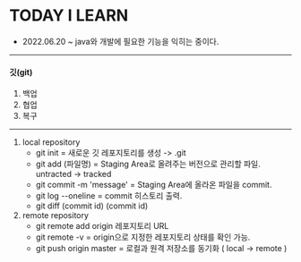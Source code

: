 # TODAY I LEARN

- 2022.06.20 ~ java와 개발에 필요한 기능을 익히는 중이다.

------

#### 깃(git)

1. 백업
2. 협업
3. 복구

------

1. local repository
   - git init = 새로운 깃 레포지토리를 생성 -> .git
   - git add (파일명) = Staging Area로 올려주는 버전으로 관리할 파일. untracted -> tracked
   - git commit -m 'message' = Staging Area에 올라온 파일을 commit.
   - git log --oneline = commit 히스토리 출력.
   - git diff (commit id) (commit id)
2. remote repository
   - git remote add origin 레포지토리 URL
   - git remote -v = origin으로 지정한 레포지토리 상태를 확인 가능.
   - git push origin master = 로컬과 원격 저장소를 동기화 ( local -> remote )
